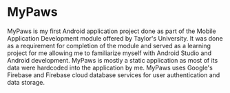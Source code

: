 # MyPaws

MyPaws is my first Android application project done as part of the Mobile Application Development module offered by Taylor's University. It was done as a requirement for completion of the module and served as a learning project for me allowing me to familiarize myself with Android Studio and Android development. 
MyPaws is mostly a static application as most of its data were hardcoded into the application by me.
MyPaws uses Google's Firebase and Firebase cloud database services for user authentication and data storage.


